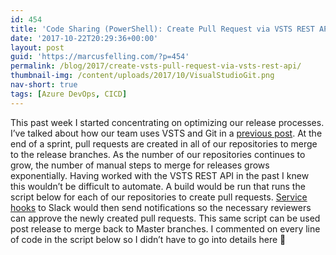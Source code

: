 ```yaml
---
id: 454
title: 'Code Sharing (PowerShell): Create Pull Request via VSTS REST API'
date: '2017-10-22T20:29:36+00:00'
layout: post
guid: 'https://marcusfelling.com/?p=454'
permalink: /blog/2017/create-vsts-pull-request-via-vsts-rest-api/
thumbnail-img: /content/uploads/2017/10/VisualStudioGit.png
nav-short: true
tags: [Azure DevOps, CICD]
---
```



This past week I started concentrating on optimizing our release processes. I’ve talked about how our team uses VSTS and Git in a [previous post](https://marcusfelling.com/blog/2017/gitflow-visual-studio-team-services/). At the end of a sprint, pull requests are created in all of our repositories to merge to the release branches. As the number of our repositories continues to grow, the number of manual steps to merge for releases grows exponentially. Having worked with the VSTS REST API in the past I knew this wouldn’t be difficult to automate. A build would be run that runs the script below for each of our repositories to create pull requests. [Service hooks](https://docs.microsoft.com/en-us/vsts/service-hooks/overview) to Slack would then send notifications so the necessary reviewers can approve the newly created pull requests. This same script can be used post release to merge back to Master branches. I commented on every line of code in the script below so I didn’t have to go into details here 🙂

<script src="https://gist.github.com/MarcusFelling/6f4b05470d49d3afa422a4bc3f2a8f0a.js"></script>